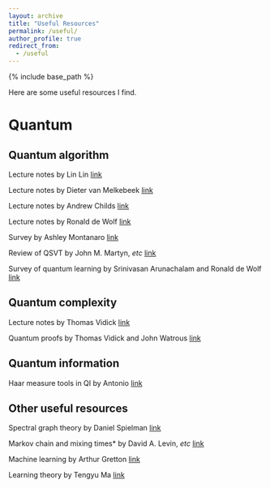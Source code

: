 ```yaml
---
layout: archive
title: "Useful Resources"
permalink: /useful/
author_profile: true
redirect_from:
  - /useful
---
```


{% include base_path %}

Here are some useful resources I find.

# Quantum


**Quantum algorithm**
------
Lecture notes by Lin Lin [link](https://math.berkeley.edu/~linlin/qasc/qasc_notes.pdf)
   
Lecture notes by Dieter van Melkebeek [link](http://pages.cs.wisc.edu/~dieter/Courses/2021s-CS880/Scribes/)
   
Lecture notes by Andrew Childs [link](http://www.cs.umd.edu/~amchilds/qa/)
   
Lecture notes by Ronald de Wolf [link](https://homepages.cwi.nl/~rdewolf/qcnotes.pdf)
   
Survey by Ashley Montanaro [link](https://www.nature.com/articles/npjqi201523)
  
Review of QSVT by John M. Martyn, *etc* [link](https://arxiv.org/abs/2105.02859)
   
Survey of quantum learning by Srinivasan Arunachalam and Ronald de Wolf [link](https://arxiv.org/abs/1701.06806)
   
**Quantum complexity**
------

Lecture notes by Thomas Vidick [link](http://users.cms.caltech.edu/~vidick/teaching/286_qPCP/index.html)
   
Quantum proofs by Thomas Vidick and John Watrous [link](https://arxiv.org/abs/1610.01664)

**Quantum information**
------

Haar measure tools in QI by Antonio [link](https://arxiv.org/pdf/2307.08956.pdf)
   
**Other useful resources**
------

Spectral graph theory by Daniel Spielman [link](http://cs-www.cs.yale.edu/homes/spielman/sagt/sagt.pdf)
   
Markov chain and mixing times* by David A. Levin, *etc* [link](http://www.cs.cmu.edu/~15859n/RelatedWork/MarkovChains-MixingTimes.pdf)
   
Machine learning by Arthur Gretton [link](http://www.gatsby.ucl.ac.uk/~gretton/coursefiles/rkhscourse.html)

Learning theory by Tengyu Ma [link](https://docs.google.com/viewer?url=https://raw.githubusercontent.com/tengyuma/cs229m_notes/main/master.pdf)

